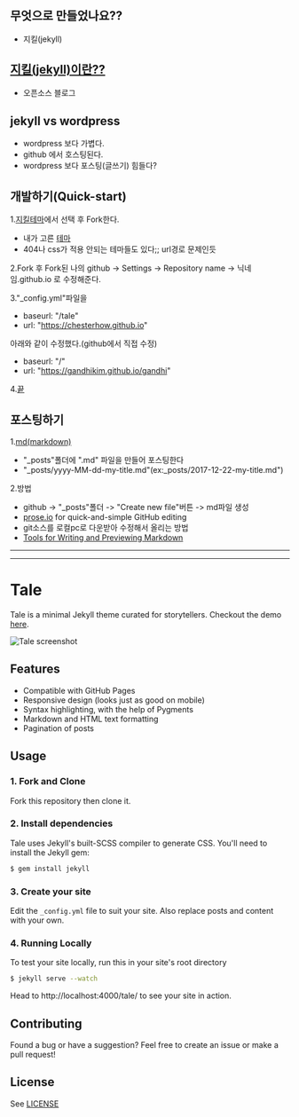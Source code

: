 ## 무엇으로 만들었나요??
- 지킬(jekyll)

## [지킬(jekyll)이란??](https://jekyllrb-ko.github.io/)
- 오픈소스 블로그

## jekyll vs wordpress
- wordpress 보다 가볍다.
- github 에서 호스팅된다.
- wordpress 보다 포스팅(글쓰기) 힘들다?

## 개발하기(Quick-start)
1.[지킬테마](http://jekyllthemes.org/)에서 선택 후 Fork한다. 
- 내가 고른 [테마](https://github.com/chesterhow/tale)
- 404나 css가 적용 안되는 테마들도 있다;; url경로 문제인듯

2.Fork 후 Fork된 나의 github -> Settings -> Repository name -> 닉네임.github.io 로 수정해준다.

3."_config.yml"파일을 
- baseurl:        "/tale"
- url:            "https://chesterhow.github.io"

아래와 같이 수정했다.(github에서 직접 수정)
- baseurl:        "/"
- url:            "https://gandhikim.github.io/gandhi"

4.[끝](https://gandhikim.github.io/) 


## 포스팅하기
1.[md(markdown)](https://gist.github.com/ihoneymon/652be052a0727ad59601)
- "_posts"폴더에 ".md" 파일을 만들어 포스팅한다
- "_posts/yyyy-MM-dd-my-title.md"(ex:_posts/2017-12-22-my-title.md")

2.방법
- github -> "_posts"폴더 -> "Create new file"버튼 -> md파일 생성
- [prose.io](http://prose.io) for quick-and-simple GitHub editing
- git소스를 로컬pc로 다운받아 수정해서 올리는 방법
- [Tools for Writing and Previewing Markdown](http://mashable.com/2013/06/24/markdown-tools/#B.qNIBA7_Zqx)


<hr>
<hr>


# Tale
Tale is a minimal Jekyll theme curated for storytellers. Checkout the demo [here](https://chesterhow.github.io/tale/).

![Tale screenshot](http://i.imgur.com/pXZrtmo.png)

## Features
- Compatible with GitHub Pages
- Responsive design (looks just as good on mobile)
- Syntax highlighting, with the help of Pygments
- Markdown and HTML text formatting
- Pagination of posts

## Usage
### 1. Fork and Clone
Fork this repository then clone it.

### 2. Install dependencies
Tale uses Jekyll's built-SCSS compiler to generate CSS. You'll need to install the Jekyll gem:

```bash
$ gem install jekyll
```

### 3. Create your site
Edit the `_config.yml` file to suit your site. Also replace posts and content with your own.

### 4. Running Locally
To test your site locally, run this in your site's root directory

```bash
$ jekyll serve --watch
```

Head to http://localhost:4000/tale/ to see your site in action.

## Contributing
Found a bug or have a suggestion? Feel free to create an issue or make a pull request!

## License
See [LICENSE](https://github.com/chesterhow/tale/blob/master/LICENSE)
